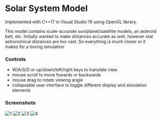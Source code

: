 # Solar System Model

Implemented with C++17 in Visual Studio 19 using OpenGL library.

This model contains scale-accurate sun/planet/satellite models, an asteroid belt, etc.
Initially wanted to make distances accurate as well, however real astronomical distances are too vast.
So everything is much closer or it makes for a boring simulation

### Controls
- W/A/S/D or up/down/left/right keys to translate view.
- mouse scroll to move fowards or backwards
- mouse drag to rotate viewing angle
- collapsable user interface to toggle different display and simulation elements

### Screenshots
![1](https://github.com/10yasha/solar_system_model/tree/main/resources/screenshots/1.png?raw=true)
![2](https://github.com/10yasha/solar_system_model/tree/main/resources/screenshots/2.png?raw=true)
![3](https://github.com/10yasha/solar_system_model/tree/main/resources/screenshots/3.png?raw=true)
![4](https://github.com/10yasha/solar_system_model/tree/main/resources/screenshots/4.png?raw=true)